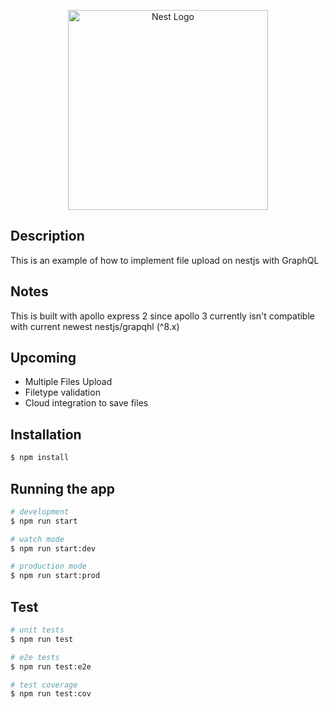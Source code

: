 <p align="center">
  <a href="http://nestjs.com/" target="blank"><img src="https://nestjs.com/img/logo_text.svg" width="320" alt="Nest Logo" /></a>
</p>

## Description

This is an example of how to implement file upload on nestjs with GraphQL

## Notes

This is built with apollo express 2 since apollo 3 currently isn't compatible with current newest nestjs/grapqhl (^8.x)

## Upcoming

  * Multiple Files Upload
  * Filetype validation
  * Cloud integration to save files

## Installation

```bash
$ npm install
```

## Running the app

```bash
# development
$ npm run start

# watch mode
$ npm run start:dev

# production mode
$ npm run start:prod
```

## Test

```bash
# unit tests
$ npm run test

# e2e tests
$ npm run test:e2e

# test coverage
$ npm run test:cov
```
